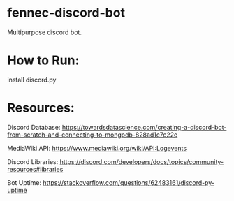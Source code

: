 # fennec-discord-bot
Multipurpose discord bot.

# How to Run:

install discord.py

# Resources:

Discord Database: https://towardsdatascience.com/creating-a-discord-bot-from-scratch-and-connecting-to-mongodb-828ad1c7c22e

MediaWiki API: https://www.mediawiki.org/wiki/API:Logevents

Discord Libraries: https://discord.com/developers/docs/topics/community-resources#libraries

Bot Uptime: https://stackoverflow.com/questions/62483161/discord-py-uptime
